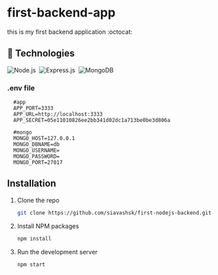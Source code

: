 # first-backend-app
this is my first backend application :octocat: 

## 🔧 Technologies
![Node.js](https://img.shields.io/badge/-Node.js-020f26?style=for-the-badge&logo=node.js)&nbsp;
![Express.js](https://img.shields.io/badge/-Express.js-020f26?style=for-the-badge&logo=express)&nbsp;
![MongoDB](https://img.shields.io/badge/-MongoDB-020f26?style=for-the-badge&logo=mongoDB)&nbsp;


### .env file
```
  #app 
  APP_PORT=3333
  APP_URL=http://localhost:3333
  APP_SECRET=05e11010826ee2bb341d02dc1a713be0be3d806a
  
  #mongo
  MONGO_HOST=127.0.0.1
  MONGO_DBNAME=db
  MONGO_USERNAME=
  MONGO_PASSWORD=
  MONGO_PORT=27017

```
<!-- GETTING STARTED -->
## Installation
1. Clone the repo
   ```sh
   git clone https://github.com/siavashsk/first-nodejs-backend.git
   ```
2. Install NPM packages
   ```sh
   npm install
   ```
3. Run the development server
    ```sh
   npm start
   ```

